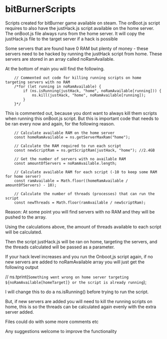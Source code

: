 # bitBurnerScripts
Scripts created for bitBurner game available on steam.
The onBoot.js script requires to also have the justHack.js script available on the home server.
The onBoot.js file always runs from the home server.
It will copy the justHack.js file to the target server if a hack is possible

Some servers that are found have 0 RAM but plenty of money - these servers need to be hacked by running the justHack script from home.
These servers are stored in an array called noRamAvailable.

At the bottom of main you will find the following.

        // Commented out code for killing running scripts on home targeting servers with no RAM
        /*for (let running in noRamAvailable) {
            if (ns.isRunning(justHack, "home", noRamAvailable[running])) {
                ns.kill(justHack, "home", noRamAvailable[running]);
            }
        }*/
        
This is commented out, because you dont want to always kill them scripts when running this onBoot.js script.
But this is important code that needs to be ran every now and again, for the following reason.
        
        // Calculate available RAM on the home server
        const homeRamAvailable = ns.getServerMaxRam("home");

        // Calculate the RAM required to run each script
        const newScriptRam = ns.getScriptRam(justHack, "home"); //2.4GB
        
        // Get the number of servers with no available RAM
        const amountOfServers = noRamAvailable.length;
        
        // Calculate available RAM for each script (-10 to keep some RAM for home server)
        const ramAvailable = Math.floor((homeRamAvailable / amountOfServers) - 10);

        // Calculate the number of threads (processes) that can run the script
        const newThreads = Math.floor(ramAvailable / newScriptRam);
        
        
Reason: 
At some point you will find servers with no RAM and they will be pushed to the array.

Using the calculations above, the amount of threads available to each script will be calculated.

Then the script justHack.js will be ran on home, targeting the servers, and the threads calculated will be passed as a parameter.

If your hack level increases and you run the Onboot,js script again, if no new servers are added to noRamAvailable array 
you will just get the following output

  // ns.tprint(`Something went wrong on home server targeting ${noRamAvailable[homeTarget]} or the script is already running`);

I will change this to do a ns.isRunning() before trying to run the script.

But, if new servers are added you will need to kill the running scripts on home, this is so the threads can be calculated again evenly with the extra server added.

Files could do with some more comments etc 

Any suggestions welcome to improve the functionality
